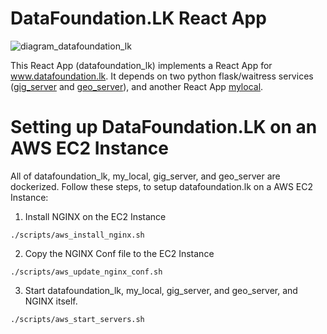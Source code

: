 # DataFoundation.LK React App

![diagram_datafoundation_lk](https://raw.githubusercontent.com/nuuuwan/datafoundation_lk/main/src/assets/images/diagram_datafoundation_lk.png?token=AAIQCWPO3OPBLUUVZOFW3O3AZIW3K)

This React App (datafoundation_lk) implements a React App for www.datafoundation.lk. It depends on two python flask/waitress services ([gig_server](https://github.com/nuuuwan/gig_server) and [geo_server](https://github.com/nuuuwan/geo_server)), and another React App [mylocal](https://github.com/nuuuwan/mylocal).

# Setting up DataFoundation.LK on an AWS EC2 Instance

All of datafoundation_lk, my_local, gig_server, and geo_server are dockerized. Follow these steps, to setup datafoundation.lk on a AWS EC2 Instance:

1. Install NGINX on the EC2 Instance

```
./scripts/aws_install_nginx.sh
```

2. Copy the NGINX Conf file to the EC2 Instance

```
./scripts/aws_update_nginx_conf.sh
```

3. Start datafoundation_lk, my_local, gig_server, and geo_server, and NGINX itself.

```
./scripts/aws_start_servers.sh
```
